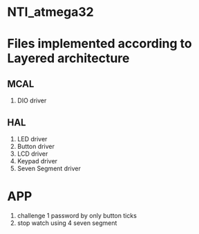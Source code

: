# NTI_atmega32
# Files implemented according to Layered architecture 
## MCAL
   1. DIO driver
## HAL
   1. LED driver
   2. Button driver
   3. LCD driver
   4. Keypad driver
   5. Seven Segment driver
# APP
   1. challenge 1 password by only button ticks
   2. stop watch using 4 seven segment
